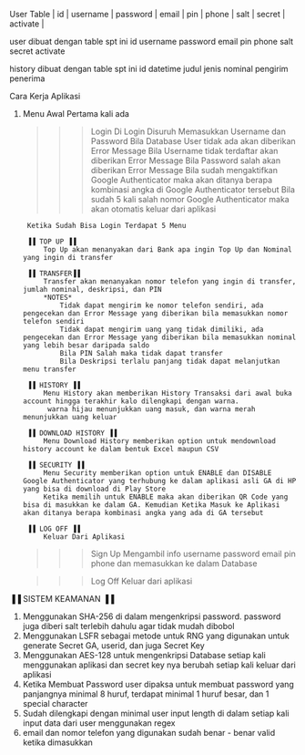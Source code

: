 User Table
| id | username | password | email | pin | phone | salt | secret | activate |

user dibuat dengan table spt ini
id username password email pin phone salt secret activate

history dibuat dengan table spt ini
id datetime judul jenis nominal pengirim penerima

Cara Kerja Aplikasi
1. Menu Awal Pertama kali ada 
    >>> Login
        Di Login Disuruh Memasukkan Username dan Password 
        Bila Database User tidak ada akan diberikan Error Message
        Bila Username tidak terdaftar akan diberikan Error Message
        Bila Password salah akan diberikan Error Message
        Bila sudah mengaktifkan Google Authenticator maka akan ditanya berapa kombinasi angka di Google Authenticator tersebut
        Bila sudah 5 kali salah nomor Google Authenticator maka akan otomatis keluar dari aplikasi
        
        Ketika Sudah Bisa Login Terdapat 5 Menu
        
        ▐▐ TOP UP ▐▐
            Top Up akan menanyakan dari Bank apa ingin Top Up dan Nominal yang ingin di transfer 
        
        ▐▐ TRANSFER▐▐
            Transfer akan menanyakan nomor telefon yang ingin di transfer, jumlah nominal, deskripsi, dan PIN
            *NOTES*
                Tidak dapat mengirim ke nomor telefon sendiri, ada pengecekan dan Error Message yang diberikan bila memasukkan nomor telefon sendiri
                Tidak dapat mengirim uang yang tidak dimiliki, ada pengecekan dan Error Message yang diberikan bila memasukkan nominal yang lebih besar daripada saldo 
                Bila PIN Salah maka tidak dapat transfer
                Bila Deskripsi terlalu panjang tidak dapat melanjutkan menu transfer
        
        ▐▐ HISTORY ▐▐
            Menu History akan memberikan History Transaksi dari awal buka account hingga terakhir kalo dilengkapi dengan warna.
             warna hijau menunjukkan uang masuk, dan warna merah menunjukkan uang keluar 

        ▐▐ DOWNLOAD HISTORY ▐▐
            Menu Download History memberikan option untuk mendownload history account ke dalam bentuk Excel maupun CSV

        ▐▐ SECURITY ▐▐
            Menu Security memberikan option untuk ENABLE dan DISABLE Google Authenticator yang terhubung ke dalam aplikasi asli GA di HP yang bisa di download di Play Store
            Ketika memilih untuk ENABLE maka akan diberikan QR Code yang bisa di masukkan ke dalam GA. Kemudian Ketika Masuk ke Aplikasi akan ditanya berapa kombinasi angka yang ada di GA tersebut

        ▐▐ LOG OFF ▐▐
            Keluar Dari Aplikasi

    >>> Sign Up
        Mengambil info username password email pin phone dan memasukkan ke dalam Database

    >>> Log Off
        Keluar dari aplikasi

▐▐ SISTEM KEAMANAN ▐▐

1. Menggunakan SHA-256 di dalam mengenkripsi password. password juga diberi salt terlebih dahulu agar tidak mudah dibobol
2. Menggunakan LSFR sebagai metode untuk RNG yang digunakan untuk generate Secret GA, userid, dan juga Secret Key
3. Menggunakan AES-128 untuk mengenkripsi Database setiap kali menggunakan aplikasi dan secret key nya berubah setiap kali keluar dari aplikasi
4. Ketika Membuat Password user dipaksa untuk membuat password yang panjangnya minimal 8 huruf, terdapat minimal 1 huruf besar, dan 1 special character
5. Sudah dilengkapi dengan minimal user input length di dalam setiap kali input data dari user menggunakan regex
6. email dan nomor telefon yang digunakan sudah benar - benar valid ketika dimasukkan
